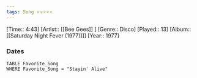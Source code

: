 ```yaml
---
tags: Song ⭐⭐⭐⭐⭐ 
---
```

[Time:: 4:43]
[Artist:: [[Bee Gees]] ]
[Genre:: Disco]
[Played:: 13]
[Album:: [[Saturday Night Fever (1977)]]]
[Year:: 1977]
### Dates
````dataview
TABLE Favorite_Song
WHERE Favorite_Song = "Stayin' Alive"
````